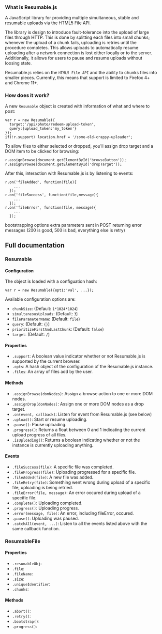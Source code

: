 ### What is Resumable.js

A JavaScript library for providing multiple simultaneous, stable and resumable uploads via the HTML5 File API. 

The library is design to introduce fault-tolerance into the upload of large files through HTTP. This is done by splitting each files into small chunks; whenever the upload of a chunk fails, uploading is retries until the procedure completes. This allows uploads to automatically resume uploading after a network connection is lost either locally or to the server. Additionally, it allows for users to pause and resume uploads without loosing state. 

Resumable.js relies on the `HTML5 File API` and the ability to chunks files into smaller pieces. Currently, this means that support is limited to Firefox 4+ and Chrome 11+.


### How does it work?

A new `Resumable` object is created with information of what and where to post:

    var r = new Resumable({
      target:'/api/photo/redeem-upload-token', 
      query:{upload_token:'my_token'}
    });
    if(!r.support) location.href = '/some-old-crappy-uploader';
  
To allow files to either selected or dropped, you'll assign drop target and a DOM item to be clicked for browsing:

    r.assignBrowse(document.getElementById('browseButton'));
    r.assignBrowse(document.getElementById('dropTarget'));

After this, interaction with Resumable.js is by listening to events:

    r.on('fileAdded', function(file){
        ...
      });
    r.on('fileSuccess', function(file,message){
        ...
      });
    r.on('fileError', function(file, message){
        ...
      });


bootstrapping options
extra parameters sent in POST
returning error messages (200 is good, 500 is bad, everything else is retry)

## Full documentation

### Resumable
#### Configuration

The object is loaded with a configuation hash:

    var r = new Resumable({opt1:'val', ...});
    
Available configuration options are:

* `chunkSize`: (Default: `1*1024*1024`)
* `simultaneousUploads`: (Default: `3`)
* `fileParameterName`: (Default: `file`)
* `query`: (Default: `{}`)
* `prioritizeFirstAndLastChunk`: (Default: `false`)
* `target`: (Default: `/`)


#### Properties

* `.support`: A boolean value indicator whether or not Resumable.js is supported by the current browser.
* `.opts`: A hash object of the configuration of the Resumable.js instance.
* `.files`: An array of files add by the user.

#### Methods

* `.assignBrowse(domNodes)`: Assign a browse action to one or more DOM nodes.
* `.assignDrop(domNodes)`: Assign one or more DOM nodes as a drop target.
* `.on(event, callback)`: Listen for event from Resumable.js (see below)
* `.upload()`: Start or resume uploading.
* `.pause()`: Pause uploading.
* `.progress()`: Returns a float between 0 and 1 indicating the current upload progress of all files.
* `.isUploading()`: Returns a boolean indicating whether or not the instance is currently uploading anything.

#### Events

* `.fileSuccess(file)`: A specific file was completed.
* `.fileProgress(file)`: Uploading progressed for a specific file.
* `.fileAdded(file)`: A new file was added.
* `.fileRetry(file)`: Something went wrong during upload of a specific file, uploading is being retried.
* `.fileError(file, message)`: An error occured during upload of a specific file.
* `.complete()`: Uploading completed.
* `.progress()`: Uploading progress.
* `.error(message, file)`: An error, including fileError, occured.
* `.pause()`: Uploading was paused.
* `.catchAll(event, ...)`: Listen to all the events listed above with the same callback function.

### ResumableFile
#### Properties

* `.resumableObj`:
* `.file`:
* `.fileName`:
* `.size`:
* `.uniqueIdentifier`:
* `.chunks`:

#### Methods

* `.abort()`:
* `.retry()`:
* `.bootstrap()`:
* `.progress()`:
